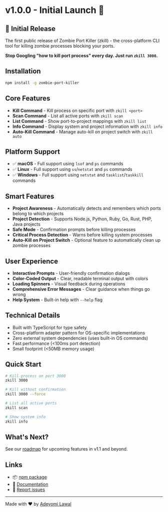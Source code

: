 # v1.0.0 - Initial Launch 🚀

## 🎉 Initial Release

The first public release of Zombie Port Killer (zkill) - the cross-platform CLI tool for killing zombie processes blocking your ports.

**Stop Googling "how to kill port process" every day. Just run `zkill 3000`.**

## Installation

```bash
npm install -g zombie-port-killer
```

## Core Features

- **Kill Command** - Kill process on specific port with `zkill <port>`
- **Scan Command** - List all active ports with `zkill scan`
- **List Command** - Show port-to-project mappings with `zkill list`
- **Info Command** - Display system and project information with `zkill info`
- **Auto-Kill Command** - Manage auto-kill on project switch with `zkill auto`

## Platform Support

- ✅ **macOS** - Full support using `lsof` and `ps` commands
- ✅ **Linux** - Full support using `ss`/`netstat` and `ps` commands
- ✅ **Windows** - Full support using `netstat` and `tasklist`/`taskkill` commands

## Smart Features

- **Project Awareness** - Automatically detects and remembers which ports belong to which projects
- **Project Detection** - Supports Node.js, Python, Ruby, Go, Rust, PHP, Java projects
- **Safe Mode** - Confirmation prompts before killing processes
- **Critical Process Detection** - Warns before killing system processes
- **Auto-Kill on Project Switch** - Optional feature to automatically clean up zombie processes

## User Experience

- **Interactive Prompts** - User-friendly confirmation dialogs
- **Color-Coded Output** - Clear, readable terminal output with colors
- **Loading Spinners** - Visual feedback during operations
- **Comprehensive Error Messages** - Clear guidance when things go wrong
- **Help System** - Built-in help with `--help` flag

## Technical Details

- Built with TypeScript for type safety
- Cross-platform adapter pattern for OS-specific implementations
- Zero external system dependencies (uses built-in OS commands)
- Fast performance (<100ms port detection)
- Small footprint (<50MB memory usage)

## Quick Start

```bash
# Kill process on port 3000
zkill 3000

# Kill without confirmation
zkill 3000 --force

# List all active ports
zkill scan

# Show system info
zkill info
```

## What's Next?

See our [roadmap](https://github.com/adeyomilawal/zombie-port-killer#roadmap) for upcoming features in v1.1 and beyond.

## Links

- 📦 [npm package](https://www.npmjs.com/package/zombie-port-killer)
- 📖 [Documentation](https://github.com/adeyomilawal/zombie-port-killer#readme)
- 🐛 [Report issues](https://github.com/adeyomilawal/zombie-port-killer/issues)

---

Made with ❤️ by [Adeyomi Lawal](https://github.com/adeyomilawal)
